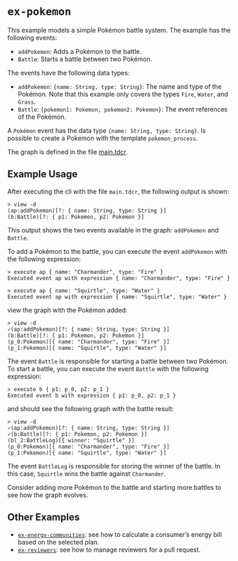 # `ex-pokemon`

This example models a simple Pokémon battle system. The example has the following events:

- `addPokemon`: Adds a Pokémon to the battle.
- `Battle`: Starts a battle between two Pokémon.

The events have the following data types:

- `addPokemon`: `{name: String, type: String}`: The name and type of the Pokémon. Note that this example only covers the types `Fire`, `Water`, and `Grass`.
- `Battle`: `{pokemon1: Pokemon, pokemon2: Pokemon}`: The event references of the Pokémon.

A `Pokémon` event has the data type `{name: String, type: String}`. Is possible to create a Pokemon with the template `pokemon_process`.

The graph is defined in the file [main.tdcr](main.tdcr).

## Example Usage

After executing the cli with the file `main.tdcr`, the following output is shown:

```
> view -d
(ap:addPokemon)[?: { name: String, type: String }]
(b:Battle)[?: { p1: Pokemon, p2: Pokemon }]
```

This output shows the two events available in the graph: `addPokemon` and `Battle`.

To add a Pokémon to the battle, you can execute the event `addPokemon` with the following expression:

```
> execute ap { name: "Charmander", type: "Fire" }
Executed event ap with expression { name: "Charmander", type: "Fire" }

> execute ap { name: "Squirtle", type: "Water" }
Executed event ap with expression { name: "Squirtle", type: "Water" }
```

view the graph with the Pokémon added:

```
> view -d
✓(ap:addPokemon)[?: { name: String, type: String }]
(b:Battle)[?: { p1: Pokemon, p2: Pokemon }]
(p_0:Pokemon)[{ name: "Charmander", type: "Fire" }]
(p_1:Pokemon)[{ name: "Squirtle", type: "Water" }]
```

The event `Battle` is responsible for starting a battle between two Pokémon. To start a battle, you can execute the event `Battle` with the following expression:

```
> execute b { p1: p_0, p2: p_1 }
Executed event b with expression { p1: p_0, p2: p_1 }
```

and should see the following graph with the battle result:

```
> view -d
✓(ap:addPokemon)[?: { name: String, type: String }]
✓(b:Battle)[?: { p1: Pokemon, p2: Pokemon }]
(bl_2:BattleLog)[{ winner: "Squirtle" }]
(p_0:Pokemon)[{ name: "Charmander", type: "Fire" }]
(p_1:Pokemon)[{ name: "Squirtle", type: "Water" }]
```

The event `BattleLog` is responsible for storing the winner of the battle. In this case, `Squirtle` wins the battle against `Charmander`.

Consider adding more Pokémon to the battle and starting more battles to see how the graph evolves.

## Other Examples

- [`ex-energy-communities`](../ex-energy-communities/README.md): see how to calculate a consumer’s energy bill based on the selected plan.
- [`ex-reviewers`](../ex-reviewers/README.md): see how to manage reviewers for a pull request.